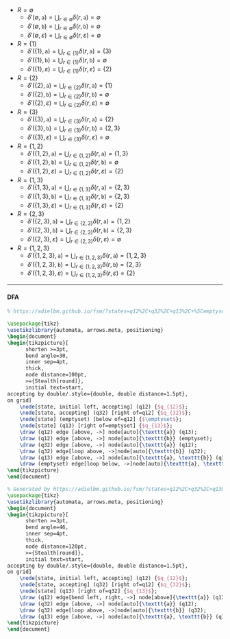 - $R=\emptyset$ 
	- $\displaystyle\delta'(\emptyset,\texttt{a})=\bigcup_{r\in\emptyset}\delta(r,\texttt{a})=\emptyset$
	- $\displaystyle\delta'(\emptyset,\texttt{b})=\bigcup_{r\in\emptyset}\delta(r,\texttt{b})=\emptyset$ 
	- $\displaystyle\delta'(\emptyset,\varepsilon)=\bigcup_{r\in\emptyset}\delta(r,\varepsilon)=\emptyset$
- $R=\{1\}$ 
	- $\displaystyle\delta'(\{1\},\texttt{a})=\bigcup_{r\in\{1\}}\delta(r,\texttt{a})=\{3\}$
	- $\displaystyle\delta'(\{1\},\texttt{b})=\bigcup_{r\in\{1\}}\delta(r,\texttt{b})=\emptyset$
	- $\displaystyle\delta'(\{1\},\varepsilon)=\bigcup_{r\in\{1\}}\delta(r,\varepsilon)=\{2\}$
- $R=\{2\}$
	- $\displaystyle\delta'(\{2\},\texttt{a})=\bigcup_{r\in\{2\}}\delta(r,\texttt{a})=\{1\}$
	- $\displaystyle\delta'(\{2\},\texttt{b})=\bigcup_{r\in\{2\}}\delta(r,\texttt{b})=\emptyset$
	- $\displaystyle\delta'(\{2\},\varepsilon)=\bigcup_{r\in\{2\}}\delta(r,\varepsilon)=\emptyset$
- $R=\{3\}$ 
	- $\displaystyle\delta'(\{3\},\texttt{a})=\bigcup_{r\in\{3\}}\delta(r,\texttt{a})=\{2\}$
	- $\displaystyle\delta'(\{3\},\texttt{b})=\bigcup_{r\in\{3\}}\delta(r,\texttt{b})=\{2,3\}$
	- $\displaystyle\delta'(\{3\},\varepsilon)=\bigcup_{r\in\{3\}}\delta(r,\varepsilon)=\emptyset$
- $R=\{1,2\}$
	- $\displaystyle\delta'(\{1,2\},\texttt{a})=\bigcup_{r\in\{1,2\}}\delta(r,\texttt{a})=\{1,3\}$
	- $\displaystyle\delta'(\{1,2\},\texttt{b})=\bigcup_{r\in\{1,2\}}\delta(r,\texttt{b})=\emptyset$
	- $\displaystyle\delta'(\{1,2\},\varepsilon)=\bigcup_{r\in\{1,2\}}\delta(r,\varepsilon)=\{2\}$
- $R=\{1,3\}$
	- $\displaystyle\delta'(\{1,3\},\texttt{a})=\bigcup_{r\in\{1,3\}}\delta(r,\texttt{a})=\{2,3\}$
	- $\displaystyle\delta'(\{1,3\},\texttt{b})=\bigcup_{r\in\{1,3\}}\delta(r,\texttt{b})=\{2,3\}$
	- $\displaystyle\delta'(\{1,3\},\varepsilon)=\bigcup_{r\in\{1,3\}}\delta(r,\varepsilon)=\{2\}$
- $R=\{2,3\}$
	- $\displaystyle\delta'(\{2,3\},\texttt{a})=\bigcup_{r\in\{2,3\}}\delta(r,\texttt{a})=\{1,2\}$
	- $\displaystyle\delta'(\{2,3\},\texttt{b})=\bigcup_{r\in\{2,3\}}\delta(r,\texttt{b})=\{2,3\}$
	- $\displaystyle\delta'(\{2,3\},\varepsilon)=\bigcup_{r\in\{2,3\}}\delta(r,\varepsilon)=\emptyset$
- $R=\{1,2,3\}$
	- $\displaystyle\delta'(\{1,2,3\},\texttt{a})=\bigcup_{r\in\{1,2,3\}}\delta(r,\texttt{a})=\{1,2,3\}$
	- $\displaystyle\delta'(\{1,2,3\},\texttt{b})=\bigcup_{r\in\{1,2,3\}}\delta(r,\texttt{b})=\{2,3\}$
	- $\displaystyle\delta'(\{1,2,3\},\varepsilon)=\bigcup_{r\in\{1,2,3\}}\delta(r,\varepsilon)=\{2\}$



----
#### DFA 

```tikz
% https://adielbm.github.io/fsm/?states=q12%2C+q32%2C+q13%2C+%5Cemptyset&initialState=q12&acceptingStates=q32%2Cq12&transitions=q12%2C+a%2C+q13%3B%0Aq12%2C+b%2C+%5Cemptyset%3B%0Aq32%2C+a%2C+q12%3B%0Aq32%2C+b%2C+q32%3B%0Aq13%2Ca%2C+b%2C+q32%3B%0A%5Cemptyset%2Ca%2Cb%2C%5Cemptyset%3B

\usepackage{tikz}
\usetikzlibrary{automata, arrows.meta, positioning}
\begin{document}
\begin{tikzpicture}[
      shorten >=3pt,
      bend angle=30,
      inner sep=4pt,
      thick,
      node distance=100pt,
      >={Stealth[round]},
      initial text=start,
accepting by double/.style={double, double distance=1.5pt},
on grid]
	\node[state, initial left, accepting] (q12) {$q_{12}$};
	\node[state, accepting] (q32) [right of=q12] {$q_{32}$};
	\node[state] (emptyset) [below of=q12] {$\emptyset$};
	\node[state] (q13) [right of=emptyset] {$q_{13}$};
    \draw (q12) edge [above, ->] node[auto]{\texttt{a}} (q13);
    \draw (q12) edge [above, ->] node[auto]{\texttt{b}} (emptyset);
    \draw (q32) edge [above, ->] node[auto]{\texttt{a}} (q12);
    \draw (q32) edge[loop above, ->]node[auto]{\texttt{b}} (q32);
    \draw (q13) edge [above, ->] node[auto]{\texttt{a}, \texttt{b}} (q32);
    \draw (emptyset) edge[loop below, ->]node[auto]{\texttt{a}, \texttt{b}} (emptyset);
\end{tikzpicture}
\end{document}


```




```tikz
% Generated by https://adielbm.github.io/fsm/?states=q12%2C+q32%2C+q13&initialState=q12&acceptingStates=q32%2Cq12&transitions=q12%2C+a%2C+q13%3B%0Aq32%2C+a%2C+q12%3B%0Aq32%2C+b%2C+q32%3B%0Aq13%2Ca%2C+b%2C+q32%3B%0A
\usepackage{tikz}
\usetikzlibrary{automata, arrows.meta, positioning}
\begin{document}
\begin{tikzpicture}[
      shorten >=3pt,
      bend angle=46,
      inner sep=4pt,
      thick,
      node distance=120pt,
      >={Stealth[round]},
      initial text=start,
accepting by double/.style={double, double distance=1.5pt},
on grid]
	\node[state, initial left, accepting] (q12) {$q_{12}$};
	\node[state, accepting] (q32) [right of=q12] {$q_{32}$};
	\node[state] (q13) [right of=q32] {$q_{13}$};
    \draw (q12) edge[bend left, right, ->] node[above]{\texttt{a}} (q13);
    \draw (q32) edge [above, ->] node[auto]{\texttt{a}} (q12);
    \draw (q32) edge[loop above, ->]node[auto]{\texttt{b}} (q32);
    \draw (q13) edge [above, ->] node[auto]{\texttt{a}, \texttt{b}} (q32);
\end{tikzpicture}
\end{document}
```